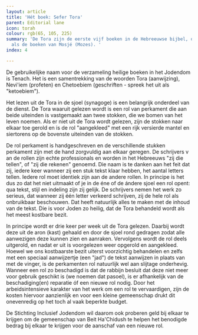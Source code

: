```yaml
---
layout: article
title: 'Hét boek: Sefer Tora'
parent: Editorial lane
icon: torah
colour: rgb(65, 105, 225)
summary: 'De Tora zijn de eerste vijf boeken in de Hebreeuwse bijbel, ook wel aangeduid
  als de boeken van Mosjé (Mozes). '
index: 4

---
```

De gebruikelijke naam voor de verzameling heilige boeken in het Jodendom is Tenach. Het is een samentrekking van de woorden Tora (aanwijzing), Nevi'iem (profeten) en  Chetoebiem (geschriften - spreek het uit als "ketoebiem").

Het lezen uit de Tora in de sjoel (synagoge) is een belangrijk onderdeel van de dienst. De Tora waaruit gelezen wordt is een rol van perkament die aan beide uiteinden is vastgemaakt aan twee stokken, die we bomen van het leven noemen. Als er niet uit de Tora wordt gelezen, zijn de stokken naar elkaar toe gerold en is de rol "aangekleed" met een rijk versierde mantel en siertorens op de bovenste uiteinden van de stokken.

De rol perkament is handgeschreven en de verschillende stukken perkament zijn met de hand zorgvuldig aan elkaar geregen. De schrijvers v an de rollen zijn echte professionals en worden in het Hebreeuws "zij die tellen", of "zij die rekenen" genoemd. Die naam is te danken aan het feit dat zij, iedere keer wanneer zij een stuk tekst klaar hebben, het aantal letters tellen. Iedere rol moet identiek zijn aan de andere rollen. In principe is het dus zo dat het niet uitmaakt of je in de éne of de ándere sjoel een rol opent: qua tekst, stijl en indeling zijn zij gelijk. De schrijvers nemen het werk zo serieus, dat wanneer zij één letter verkeerd schrijven, zij de hele rol als onbruikbaar beschouwen. Dat heeft natuurlijk alles te maken met de inhoud van de tekst. Die is voor Joden zo heilig, dat de Tora behandeld wordt als het meest kostbare bezit.

In principe wordt er drie keer per week uit de Tora gelezen. Daarbij wordt deze uit de aron (kast) gehaald en door de sjoel rond gedragen zodat alle aanwezigen deze kunnen zien en aanraken. Vervolgens wordt de rol deels uitgerold, en nadat er uit is voorgelezen weer opgerold en aangekleed. Hoewel we ons kostbaarste bezit uiterst voorzichtig behandelen en zelfs met een speciaal aanwijzertje (een "jad") de tekst aanwijzen in plaats van met de vinger, is de perkamenten rol natuurlijk wel aan slijtage onderhevig. Wanneer een rol zo beschadigd is dat de rabbijn besluit dat deze niet meer voor gebruik geschikt is (we noemen dat pasoel), is er afhankelijk van de beschadiging(en) reparatie óf een nieuwe rol nodig. Door het arbeidsintensieve karakter van het werk om een rol te vervaardigen, zijn de kosten hiervoor aanzienlijk en voor een kleine gemeenschap drukt dit onevenredig op het toch al vaak beperkte budget.

De Stichting Inclusief Jodendom wil daarom ook proberen geld bij elkaar te krijgen om de gemeenschap van Beit Ha'Chidush te helpen het benodigde bedrag bij elkaar te krijgen voor de aanschaf van een nieuwe rol.